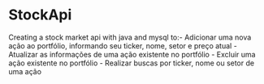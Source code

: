 # StockApi
Creating a stock market api with java and mysql to:- Adicionar uma nova ação ao portfólio, informando seu ticker, nome, setor e preço atual - Atualizar as informações de uma ação existente no portfólio - Excluir uma ação existente no portfólio - Realizar buscas por ticker, nome ou setor de uma ação
